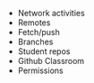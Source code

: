 * Network activities
* Remotes
* Fetch/push
* Branches
* Student repos
* Github Classroom
* Permissions
